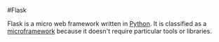 #Flask

Flask is a micro web framework written in [Python](wiki/Python). It is classified as a [microframework](https://en.wikipedia.org/wiki/Microframework) because it doesn't require particular tools or libraries.